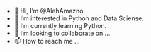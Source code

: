 - 👋 Hi, I’m @AlehAmazno
- 👀 I’m interested in Python and Data Sciense.
- 🌱 I’m currently learning Python.
- 💞️ I’m looking to collaborate on ...
- 📫 How to reach me ...

<!---
AlehAmazon/AlehAmazon is a ✨ special ✨ repository because its `README.md` (this file) appears on your GitHub profile.
You can click the Preview link to take a look at your changes.
--->
